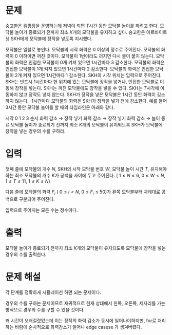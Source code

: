 # 문제
숭고한은 캠핑장을 운영하는데 저녁이 되면 
$T$시간 동안 모닥불 놀이를 하려고 한다. 모닥불 놀이가 종료되기 전까지 최소 
$K$개의 모닥불을 유지하고 싶다. 숭고한은 아르바이트생 SKH에게 모닥불에 장작을 넣도록 지시했다.

모닥불은 일렬로 놓인다. 
모닥불의 시작 화력은 
$0$ 이상의 정수로 주어진다.
모닥불의 화력이 
$0$ 이하이면 꺼진 것이다.
모닥불이 
$1$번이라도 꺼지면 다시 불이 붙지 않는다.
모닥불의 화력은 인접한 모닥불이 
$0$개 켜져 있으면 
$1$시간마다 
$3$ 감소한다.
모닥불의 화력은 인접한 모닥불이 
$1$개 켜져 있으면 
$1$시간마다 
$2$ 감소한다.
모닥불의 화력은 인접한 모닥불이 
$2$개 켜져 있으면 
$1$시간마다 
$1$ 감소한다.
SKH의 시작 위치는 입력으로 주어진다.
SKH는 반드시 
$1$시간마다 현 위치에 있는 모닥불에 장작을 넣거나, 인접한 모닥불로 이동해 장작을 넣는다.
SKH는 꺼진 모닥불에도 장작을 넣을 수 있다.
SKH는 
$T$시각에 이동하지 않고 장작도 넣지 않는다. 
SKH가 장작을 넣은 모닥불은 
$1$시간 동안 화력이 감소하지 않는다.
 
$1$시간마다 모닥불의 화력은 SKH가 장작을 넣기 전에 감소한다.
예를 들어 
$3$시간 동안 모닥불 놀이를 할 때의 타임라인은 아래와 같다.

시각	0	1	2	3
순서	 	화력 감소 → 장작 넣기	화력 감소 → 장작 넣기	화력 감소 → 놀이 종료
모닥불 놀이가 종료되기 전까지 최소 
$K$개의 모닥불이 유지되도록 SKH가 모닥불에 장작을 넣는 경우의 수를 구하라.

# 입력
첫째 줄에 모닥불의 개수 
$N$, SKH의 시작 모닥불 번호 
$W$, 모닥불 놀이 시간 
$T$, 유지해야 하는 최소 모닥불의 개수 
$K$가 공백을 사이에 두고 주어진다. (
$1 \le N \le 6$, 
$0 \le W < N$, 
$1 \le T \le 11$, 
$1 \le K \le N$)

다음 줄에 모닥불의 화력 
$F_i$ (
$0 \le i < N$, 
$0 \le F_i \le 50$)가 왼쪽 모닥불부터 차례대로 공백으로 구분되어 주어진다.

입력으로 주어지는 모든 수는 정수이다.

# 출력
모닥불 놀이가 종료되기 전까지 최소 
$K$개의 모닥불이 유지되도록 모닥불에 장작을 넣는 경우의 수를 출력한다.

# 문제 해설
각 단계를 정확하게 시뮬레이션 하면 되는 문제이다.

경우의 수를 구하는 문제이므로 재귀적으로 현재 상태에서 왼쪽, 오른쪽, 제자리를 가는 방식으로 경우의 수를 구할 수 있을 것이다.

꽤 시간이 오래걸렸었는데 이는 장작의 화력 감소가 동시에 일어나야하지만, for로 처리하는 바람에 순차적으로 화력감소가 일어나 edge casese 가 생겨버렸다.